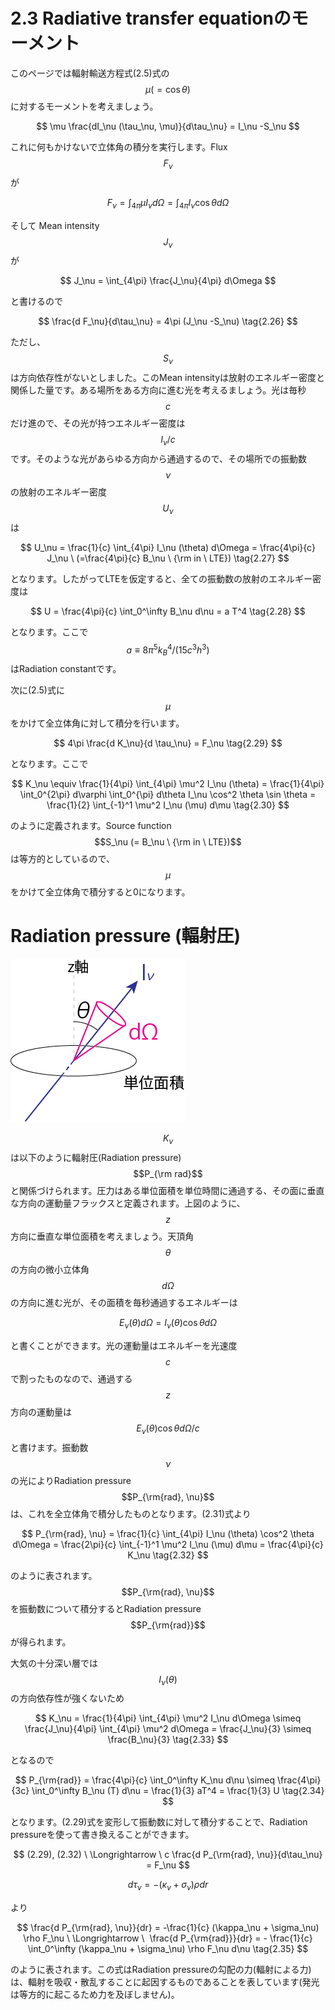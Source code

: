 # 2.3 Radiative transfer equationのモーメント

このページでは輻射輸送方程式(2.5)式の$$\mu (= \cos \theta)$$に対するモーメントを考えましょう。

$$
\mu \frac{dI_\nu (\tau_\nu, \mu)}{d\tau_\nu} 
= I_\nu -S_\nu
$$

これに何もかけないで立体角の積分を実行します。Flux $$F_\nu$$が

$$
F_\nu = \int_{4\pi} \mu I_\nu d\Omega 
= \int_{4\pi} I_\nu \cos \theta d\Omega
$$

そして Mean intensity $$J_\nu$$が

$$
J_\nu 
= \int_{4\pi} \frac{J_\nu}{4\pi} d\Omega
$$

と書けるので

$$
\frac{d F_\nu}{d\tau_\nu} 
= 4\pi (J_\nu -S_\nu) \tag{2.26}
$$

ただし、$$S_\nu$$は方向依存性がないとしました。このMean intensityは放射のエネルギー密度と関係した量です。ある場所をある方向に進む光を考えるましょう。光は毎秒$$c$$だけ進ので、その光が持つエネルギー密度は$$I_\nu /c$$です。そのような光があらゆる方向から通過するので、その場所での振動数$$\nu$$の放射のエネルギー密度$$U_\nu$$は

$$
U_\nu 
= \frac{1}{c} \int_{4\pi} I_\nu (\theta) d\Omega 
= \frac{4\pi}{c} J_\nu \ (=\frac{4\pi}{c} B_\nu \ {\rm in \ LTE}) \tag{2.27}
$$

となります。したがってLTEを仮定すると、全ての振動数の放射のエネルギー密度は

$$
U 
= \frac{4\pi}{c} \int_0^\infty B_\nu d\nu 
= a T^4 \tag{2.28}
$$

となります。ここで$$a \equiv 8\pi^5 k_B^4 / (15 c^3 h^3)$$はRadiation constantです。  

次に(2.5)式に$$\mu$$をかけて全立体角に対して積分を行います。

$$
4\pi \frac{d K_\nu}{d \tau_\nu} 
= F_\nu \tag{2.29}
$$

となります。ここで

$$
K_\nu 
\equiv \frac{1}{4\pi} \int_{4\pi} \mu^2 I_\nu (\theta) 
= \frac{1}{4\pi} \int_0^{2\pi} d\varphi \int_0^{\pi} d\theta I_\nu \cos^2 \theta \sin \theta 
= \frac{1}{2} \int_{-1}^1 \mu^2 I_\nu (\mu) d\mu \tag{2.30}
$$

のように定義されます。Source function $$S_\nu (= B_\nu \ {\rm in \ LTE})$$は等方的としているので、$$\mu$$をかけて全立体角で積分すると0になります。

# Radiation pressure (輻射圧)

![z方向に垂直な単位面積を通過する輻射。](/images/atmos/radiation_pressure.png)

$$K_\nu$$は以下のように輻射圧(Radiation pressure) $$P_{\rm rad}$$と関係づけられます。圧力はある単位面積を単位時間に通過する、その面に垂直な方向の運動量フラックスと定義されます。上図のように、$$z$$方向に垂直な単位面積を考えましょう。天頂角$$\theta$$の方向の微小立体角$$d\Omega$$の方向に進む光が、その面積を毎秒通過するエネルギーは

$$
E_\nu (\theta ) d\Omega 
= I_\nu (\theta ) \cos \theta d\Omega \tag{2.31}
$$

と書くことができます。光の運動量はエネルギーを光速度$$c$$で割ったものなので、通過する$$z$$方向の運動量は$$E_\nu (\theta ) \cos \theta d\Omega /c$$と書けます。振動数$$\nu$$の光によりRadiation pressure $$P_{\rm{rad}, \nu}$$は、これを全立体角で積分したものとなります。(2.31)式より

$$
P_{\rm{rad}, \nu} 
= \frac{1}{c} \int_{4\pi} I_\nu (\theta) \cos^2 \theta d\Omega 
= \frac{2\pi}{c} \int_{-1}^1 \mu^2 I_\nu (\mu) d\mu 
= \frac{4\pi}{c} K_\nu \tag{2.32}
$$

のように表されます。$$P_{\rm{rad}, \nu}$$を振動数について積分するとRadiation pressure $$P_{\rm{rad}}$$が得られます。  

大気の十分深い層では$$I_\nu (\theta )$$の方向依存性が強くないため

$$
K_\nu 
= \frac{1}{4\pi} \int_{4\pi} \mu^2 I_\nu d\Omega 
\simeq \frac{J_\nu}{4\pi} \int_{4\pi} \mu^2 d\Omega 
= \frac{J_\nu}{3} 
\simeq \frac{B_\nu}{3} \tag{2.33}
$$

となるので

$$
P_{\rm{rad}} 
= \frac{4\pi}{c} \int_0^\infty K_\nu d\nu 
\simeq \frac{4\pi}{3c} \int_0^\infty B_\nu (T) d\nu 
= \frac{1}{3} aT^4 
= \frac{1}{3} U \tag{2.34}
$$

となります。(2.29)式を変形して振動数に対して積分することで、Radiation pressureを使って書き換えることができます。

$$
(2.29), (2.32) \ \Longrightarrow \ 
c \frac{d P_{\rm{rad}, \nu}}{d\tau_\nu} 
= F_\nu
$$

$$
d\tau_\nu = - (\kappa_\nu + \sigma_\nu) \rho dr
$$

より

$$
\frac{d P_{\rm{rad}, \nu}}{dr} 
= -\frac{1}{c} (\kappa_\nu + \sigma_\nu) \rho F_\nu \ \Longrightarrow \ 
\frac{d P_{\rm{rad}}}{dr} 
= - \frac{1}{c} \int_0^\infty (\kappa_\nu + \sigma_\nu) \rho F_\nu d\nu \tag{2.35}
$$

のように表されます。この式はRadiation pressureの勾配の力(輻射による力)は、輻射を吸収・散乱することに起因するものであることを表しています(発光は等方的に起こるため力を及ぼしません)。
